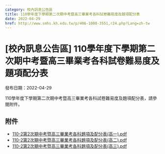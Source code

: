 ```yaml
---
category: 校內訊息公告區
title: 110學年度下學期第二次期中考暨高三畢業考各科試卷難易度及題項配分表
date: 2022-04-29
href: http://www.smhs.kh.edu.tw/p/406-1000-3551,r24.php?Lang=zh-tw
---
```


# [校內訊息公告區] 110學年度下學期第二次期中考暨高三畢業考各科試卷難易度及題項配分表

發布日期：2022-04-29

110學年度下學期第二次期中考暨高三畢業考各科試卷難易度及題項配分表，請參閱附件。

## 附件

- [110-2第2次期中考暨高三畢業考各科題項及配分表(高一).pdf](https://www.smhs.kh.edu.tw/var/file/0/1000/attach/59/pta_3325_8732762_19621.pdf)
- [110-2第2次期中考暨高三畢業考各科題項及配分表(高二).pdf](https://www.smhs.kh.edu.tw/var/file/0/1000/attach/59/pta_3326_6660199_19621.pdf)
- [110-2第2次期中考暨高三畢業考各科題項及配分表(高三).pdf](https://www.smhs.kh.edu.tw/var/file/0/1000/attach/59/pta_3327_6612192_19622.pdf)
